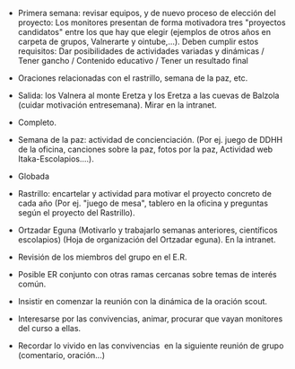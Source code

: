 [nombre]: <> (Segundo Trimestre)
[sidebar]: <> (2º trimestre)
[icon]: <> (fa-2)
[exit]: <> (exit)

- Primera semana: revisar equipos, y de nuevo proceso de elección del proyecto: Los monitores presentan de forma motivadora tres "proyectos candidatos" entre los que hay que elegir (ejemplos de otros años en carpeta de grupos, Valnerarte y ointube,...). Deben cumplir estos requisitos: Dar posibilidades de actividades variadas y dinámicas / Tener gancho / Contenido educativo / Tener un resultado final

- Oraciones relacionadas con el rastrillo, semana de la paz, etc.

- Salida: los Valnera al monte Eretza y los Eretza a las cuevas de Balzola (cuidar motivación entresemana). Mirar en la intranet.

- Completo.

- Semana de la paz: actividad de concienciación. (Por ej. juego de DDHH de la oficina, canciones sobre la paz, fotos por la paz, Actividad web Itaka-Escolapios....).

- Globada

- Rastrillo: encartelar y actividad para motivar el proyecto concreto de cada año (Por ej. "juego de mesa", tablero en la oficina y preguntas según el proyecto del Rastrillo).

- Ortzadar Eguna (Motivarlo y trabajarlo semanas anteriores, científicos escolapios) (Hoja de organización del Ortzadar eguna). En la intranet.

- Revisión de los miembros del grupo en el E.R.

- Posible ER conjunto con otras ramas cercanas sobre temas de interés común.

- Insistir en comenzar la reunión con la dinámica de la oración scout.

- Interesarse por las convivencias, animar, procurar que vayan monitores del curso a ellas.

- Recordar lo vivido en las convivencias  en la siguiente reunión de grupo (comentario, oración...)